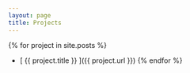```yaml
---
layout: page
title: Projects
---
```


{% for project in site.posts %}
  * [ {{ project.title }} ]({{ project.url }})
{% endfor %}
